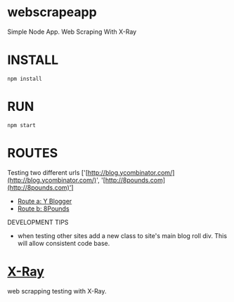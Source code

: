 # webscrapeapp
Simple Node App. Web Scraping With X-Ray

# INSTALL
```
npm install
```

# RUN
```
npm start
```

# ROUTES
Testing two different urls ['[http://blog.ycombinator.com/](http://blog.ycombinator.com/)', '[http://8pounds.com](http://8pounds.com)']
- [Route a: Y Blogger](localhost:3000/a)
- [Route b: 8Pounds](localhost:3000/b)

DEVELOPMENT TIPS
- when testing other sites add a new class to site's main blog roll div. This will allow consistent code base.

# [X-Ray](https://github.com/lapwinglabs/x-ray)
web scrapping testing with X-Ray.
